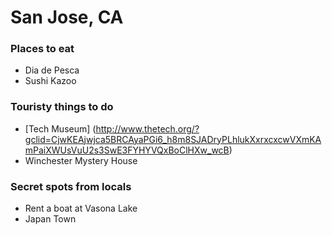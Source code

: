 # San Jose, CA

### Places to eat
- Dia de Pesca
- Sushi Kazoo

### Touristy things to do
- [Tech Museum] (http://www.thetech.org/?gclid=CjwKEAjwjca5BRCAyaPGi6_h8m8SJADryPLhlukXxrxcxcwVXmKAmPaiXWUsVuU2s3SwE3FYHYVQxBoClHXw_wcB)
- Winchester Mystery House

### Secret spots from locals
- Rent a boat at Vasona Lake
- Japan Town
